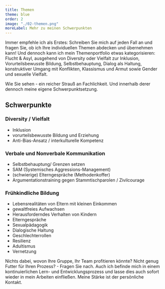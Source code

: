 ```yaml
---
title: Themen
theme: blue
order: 2
image: "./02-themen.png"
moreLabel: Mehr zu meinen Schwerpunkten
---
```

Immer empfehle ich als Erstes: Schreiben Sie mich auf jeden Fall an und fragen
Sie, ob ich Ihre individuellen Themen abdecken und übernehmen kann! Und dennoch
kann ich mein Themenportfolio etwas kategorisieren: Flucht & Asyl, ausgehend von
Diversity oder Vielfalt zur Inklusion, Vorurteilsbewusste Bildung,
Selbstbehauptung, Dialog als Haltung, konstruktiver Umgang mit Konflikten,
Klassismus und Armut sowie Gender und sexuelle Vielfalt.

Wie Sie sehen - ein reicher Strauß an Fachlichkeit. Und innerhalb derer dennoch
meine eigene Schwerpunktsetzung.

<!-- excerpt-end -->

## Schwerpunkte

### Diversity / Vielfalt

- Inklusion
- vorurteilsbewusste Bildung und Erziehung
- Anti-Bias-Ansatz / interkulturelle Kompetenz

### Verbale und Nonverbale Kommunikation

- Selbstbehauptung/ Grenzen setzen
- SAM (Systemisches Aggressions-Management)
- (schwierige) Elterngespräche (Methodenkoffer)
- Argumentationstraining gegen Stammtischparolen / Zivilcourage

### Frühkindliche Bildung

- Lebensrealitäten von Eltern mit kleinen Einkommen
- gewaltfreies Aufwachsen
- Herausforderndes Verhalten von Kindern
- Elterngespräche
- Sexualpädagogik
- Dialogische Haltung
- Geschlechterrollen
- Resilienz
- Adultismus
- Vernetzung

Nichts dabei, wovon Ihre Gruppe, Ihr Team profitieren könnte? Nicht genug Futter
für Ihren Prozess? - Fragen Sie nach. Auch ich befinde mich in einem
kontinuierlichen Lern- und Entwicklungsprozess und lasse dies auch sofort
wieder in mein Arbeiten einfließen. Meine Stärke ist der persönliche Kontakt.
